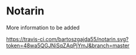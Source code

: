 # Notarin
More information to be added

https://travis-ci.com/bartoszgajda55/notarin.svg?token=48wa5QGJNiSqZAqPjYmJ&branch=master
